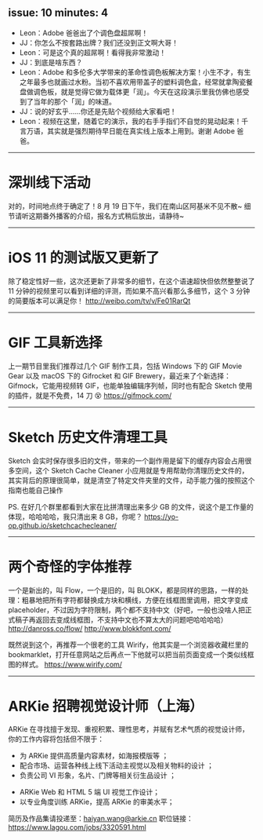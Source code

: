 issue: 10
minutes: 4
---

- Leon：Adobe 爸爸出了个调色盘超屌啊！
- JJ：你怎么不按套路出牌？我们还没到正文啊大哥！
- Leon：可是这个真的超屌啊！看得我非常激动！
- JJ：到底是啥东西？
- Leon：Adobe 和多伦多大学带来的革命性调色板解决方案！小生不才，有生之年最多也就画过水粉。当初不喜欢用带盖子的塑料调色盒，经常就拿陶瓷餐盘做调色板，就是觉得它做为载体更「润」。今天在这段演示里我仿佛也感受到了当年的那个「润」的味道。
- JJ：说的好玄乎……你还是先贴个视频给大家看吧！
- Leon：视频在这里，随着它的演示，我的右手手指们不自觉的晃动起来！千言万语，其实就是强烈期待早日能在真实线上版本上用到。谢谢 Adobe 爸爸。

---

# 深圳线下活动
对的，时间地点终于确定了！8 月 19 日下午，我们在南山区阿基米不见不散~ 细节请听这期番外播客的介绍，报名方式稍后放出，请静待~

---

# iOS 11 的测试版又更新了
除了稳定性好一些，这次还更新了非常多的细节，在这个语速超快但依然整整说了 11 分钟的视频里可以看到详细的评测，而如果不高兴看那么多细节，这个 3 分钟的简要版本可以满足你！
http://weibo.com/tv/v/Fe01RarQt

---

# GIF 工具新选择
上一期节目里我们推荐过几个 GIF 制作工具，包括 Windows 下的 GIF Movie Gear 以及 macOS 下的 Gifrocket 和 GIF Brewery，最近来了个新选择：Gifmock，它能用视频转 GIF，也能单独编辑序列帧，同时也有配合 Sketch 使用的插件，就是不免费，14 刀 😵
https://gifmock.com/

---

# Sketch 历史文件清理工具
Sketch 会实时保存很多旧的文件，带来的一个副作用是留下的缓存内容会占用很多空间，这个 Sketch Cache Cleaner 小应用就是专用帮助你清理历史文件的，其实背后的原理很简单，就是清空了特定文件夹里的文件，动手能力强的按照这个指南也能自己操作

PS. 在好几个群里都看到大家在比拼清理出来多少 GB 的文件，说这个是工作量的体现，哈哈哈哈，我只清出来 8 GB，你呢？
https://yo-op.github.io/sketchcachecleaner/

---

# 两个奇怪的字体推荐
一个是新出的，叫 Flow，一个是旧的，叫 BLOKK，都是同样的思路，一样的处理：粗暴地把所有字符都替换成方块和横线，方便在线框图里调用，把文字变成 placeholder，不过因为字符限制，两个都不支持中文（好吧，一般也没啥人把正式稿子再返回去变成线框图，不支持中文也不算太大的问题吧哈哈哈哈）
http://danross.co/flow/
http://www.blokkfont.com/

既然说到这个，再推荐一个很老的工具 Wirify，他其实是一个浏览器收藏栏里的 bookmarklet，打开任意网站之后再点一下他就可以把当前页面变成一个类似线框图的样式。
https://www.wirify.com/

---

# ARKie 招聘视觉设计师（上海）
ARKie 在寻找擅于发现、重视积累、理性思考，并赋有艺术气质的视觉设计师，你的工作内容将包括但不限于：

* 为 ARKie 提供高质量内容素材，如海报模版等 ； 
* 配合市场、运营各种线上线下活动主视觉以及相关物料的设计 ；
* 负责公司 VI 形象，名片、门牌等相关衍生品设计 ；
- ARKie Web 和 HTML 5 端 UI 视觉工作设计；
- 以专业角度训练 ARKie，提高 ARKie 的审美水平；

简历及作品集请投递至：haiyan.wang@arkie.cn
职位链接：https://www.lagou.com/jobs/3320591.html

